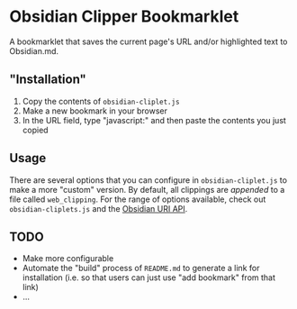 # Obsidian Clipper Bookmarklet

A bookmarklet that saves the current page's URL and/or highlighted text to Obsidian.md.

## "Installation"

1. Copy the contents of `obsidian-cliplet.js`
2. Make a new bookmark in your browser
3. In the URL field, type "javascript:" and then paste the contents you just copied

## Usage

There are several options that you can configure in `obsidian-cliplet.js` to make a more "custom" version.  By default, all clippings are _appended_ to a file called `web_clipping`.  For the range of options available, check out `obsidian-cliplets.js` and the [Obsidian URI API](https://help.obsidian.md/Advanced+topics/Using+obsidian+URI).

## TODO

- Make more configurable
- Automate the "build" process of `README.md` to generate a link for installation (i.e. so that users can just use "add bookmark" from that link)
- ...
